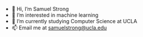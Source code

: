 - 👋 Hi, I’m Samuel Strong
- 👀 I’m interested in machine learning
- 🌱 I’m currently studying Computer Science at UCLA
- 📫 Email me at samuelstrong@ucla.edu

<!---
strongs20/strongs20 is a ✨ special ✨ repository because its `README.md` (this file) appears on your GitHub profile.
You can click the Preview link to take a look at your changes.
--->
